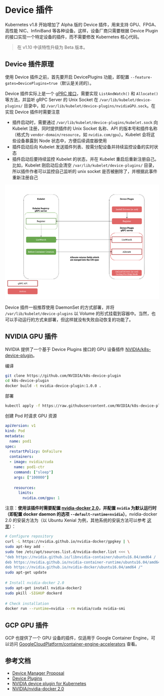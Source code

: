 # Device 插件

Kubernetes v1.8 开始增加了 Alpha 版的 Device 插件，用来支持 GPU、FPGA、高性能 NIC、InfiniBand 等各种设备。这样，设备厂商只需要根据 Device Plugin 的接口实现一个特定设备的插件，而不需要修改 Kubernetes 核心代码。

> 在 v1.10 中该特性升级为 Beta 版本。

## Device 插件原理

使用 Device 插件之前，首先要开启 DevicePlugins 功能，即配置 `--feature-gates=DevicePlugins=true`（默认是关闭的）。

Device 插件实际上是一个 [gPRC 接口](https://github.com/kubernetes/community/blob/master/contributors/design-proposals/resource-management/device-plugin.md)，需要实现 `ListAndWatch()` 和 `Allocate()` 等方法，并监听 gRPC Server 的 Unix Socket 在 `/var/lib/kubelet/device-plugins/` 目录中，如 `/var/lib/kubelet/device-plugins/nvidiaGPU.sock`。在实现 Device 插件时需要注意

- 插件启动时，需要通过 `/var/lib/kubelet/device-plugins/kubelet.sock` 向 Kubelet 注册，同时提供插件的 Unix Socket 名称、API 的版本号和插件名称（格式为 `vendor-domain/resource`，如 `nvidia.com/gpu`）。Kubelet 会将这些设备暴露到 Node 状态中，方便后续调度器使用
- 插件启动后向 Kubelet 发送插件列表、按需分配设备并持续监控设备的实时状态
- 插件启动后要持续监控 Kubelet 的状态，并在 Kubelet 重启后重新注册自己。比如，Kubelet 刚启动后会清空 `/var/lib/kubelet/device-plugins/` 目录，所以插件作者可以监控自己监听的 unix socket 是否被删除了，并根据此事件重新注册自己

![](images/device-plugin-overview.png)

Device 插件一般推荐使用 DaemonSet 的方式部署，并将 `/var/lib/kubelet/device-plugins` 以 Volume 的形式挂载到容器中。当然，也可以手动运行的方式来部署，但这样就没有失败自动恢复的功能了。

## NVIDIA GPU 插件

NVIDIA 提供了一个基于 Device Plugins 接口的 GPU 设备插件 [NVIDIA/k8s-device-plugin](https://github.com/NVIDIA/k8s-device-plugin)。

编译

```sh
git clone https://github.com/NVIDIA/k8s-device-plugin
cd k8s-device-plugin
docker build -t nvidia-device-plugin:1.0.0 .
```

部署

```sh
kubectl apply -f https://raw.githubusercontent.com/NVIDIA/k8s-device-plugin/master/nvidia-device-plugin.yml
```

创建 Pod 时请求 GPU 资源

```yaml
apiVersion: v1
kind: Pod
metadata:
  name: pod1
spec:
  restartPolicy: OnFailure
  containers:
  - image: nvidia/cuda
    name: pod1-ctr
    command: ["sleep"]
    args: ["100000"]

    resources:
      limits:
        nvidia.com/gpu: 1
```

注意：**使用该插件时需要配置 [nvidia-docker 2.0](https://github.com/NVIDIA/nvidia-docker/)，并配置 `nvidia` 为默认运行时 （即配置 docker daemon 的选项 `--default-runtime=nvidia`）**。nvidia-docker 2.0 的安装方法为（以 Ubuntu Xenial 为例，其他系统的安装方法可以参考 [这里](http://nvidia.github.io/nvidia-docker/)）：

```sh
# Configure repository
curl -L https://nvidia.github.io/nvidia-docker/gpgkey | \
sudo apt-key add -
sudo tee /etc/apt/sources.list.d/nvidia-docker.list <<< \
"deb https://nvidia.github.io/libnvidia-container/ubuntu16.04/amd64 /
deb https://nvidia.github.io/nvidia-container-runtime/ubuntu16.04/amd64 /
deb https://nvidia.github.io/nvidia-docker/ubuntu16.04/amd64 /"
sudo apt-get update

# Install nvidia-docker 2.0
sudo apt-get install nvidia-docker2
sudo pkill -SIGHUP dockerd

# Check installation
docker run --runtime=nvidia --rm nvidia/cuda nvidia-smi
```

## GCP GPU 插件

GCP 也提供了一个 GPU 设备的插件，仅适用于 Google Container Engine，可以访问 [GoogleCloudPlatform/container-engine-accelerators](https://github.com/GoogleCloudPlatform/container-engine-accelerators) 查看。

## 参考文档

- [Device Manager Proposal](https://github.com/kubernetes/community/blob/master/contributors/design-proposals/resource-management/device-plugin.md)
- [Device Plugins](https://kubernetes.io/docs/concepts/cluster-administration/device-plugins/)
- [NVIDIA device plugin for Kubernetes](https://github.com/NVIDIA/k8s-device-plugin)
- [NVIDIA/nvidia-docker 2.0](https://github.com/NVIDIA/nvidia-docker/tree/2.0)
